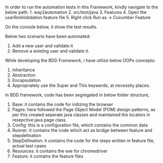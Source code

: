 In order to run the automation tests in this Framework, kindly navigate to the below path:
      1. way2automation
      2. src/test/java
      3. Features
      4. Open the userRoleValidation.feature file
      5. Right click Run as -> Cucumber Feature

On the console below, it show the test results.

Below two scenario have been automated:
   1. Add a new user and validate it
   2. Remove a existing user and validate it.
  
While developing the BDD Framework, i have utilize below OOPs concepts:
   1. Inheritance
   2. Abstraction
   3. Encapsulation
   4. Appropriately use the Super and This keywords, at necessity places.
  
In BDD framework, code has been segregated in below folder structure,
  1. Base: it contains the code for initizing the browser
  2. Pages: here followed the Page Object Model (POM) design patterns, as per this created seperate java classes and maintained the locators in resepctive java page class.
  3. Config: this is a configuration file, which contains the common data
  4. Runner: it contains the code which act as bridge between feature and stepdefination
  5. StepDefination: it contains the code for the steps written in feature file, actual test cases
  6. Resources: it contains the exe for chromedriver
  7. Feature: it contains the feature files
   
